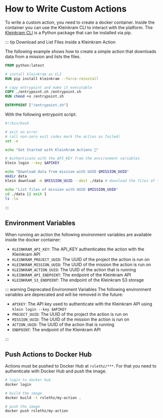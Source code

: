 # How to Write Custom Actions

To write a custom action, you need to create a docker container. Inside the container you can use the Kleinkram CLI
to interact with the platform. The [Kleinkram CLI](/usage/python/getting-started) is a Python package that can be
installed via pip.

::: tip Download and List Files inside a Kleinkram Action

The following example shows how to create a simple action that downloads data from a mission and lists the files.

```Dockerfile
FROM python:latest

# install kleinkram as CLI
RUN pip install kleinkram --force-reinstall

# copy entrypoint and make it executable
COPY ./entrypoint.sh /entrypoint.sh
RUN chmod +x /entrypoint.sh

ENTRYPOINT ["/entrypoint.sh"]
```

With the following entrypoint script:

```bash
#!/bin/bash

# exit on error
# (all non-zero exit codes mark the action as failed)
set -e

echo "Get Started with Kleinkram Actions 🚀"

# Authenticate with the API_KEY from the environment variables
klein login --key $APIKEY

echo "Download data from mission with UUID $MISSION_UUID"
mkdir data
klein download -m $MISSION_UUID --dest ./data # download the files of the mission

echo "List files of mission with UUID $MISSION_UUID"
cd ./data || exit 1
ls -la
```

:::

## Environment Variables

When running an action the following environment variables are available inside the docker container:

- `KLEINKRAM_API_KEY`: The API_KEY authenticates the action with the Kleinkram API
- `KLEINKRAM_PROJECT_UUID`: The UUID of the project the action is run on
- `KLEINKRAM_MISSION_UUID`: The UUID of the mission the action is run on
- `KLEINKRAM_ACTION_UUID`: The UUID of the action that is running
- `KLEINKRAM_API_ENDPOINT`: The endpoint of the Kleinkram API
- `KLEINKRAM_S3_ENDPOINT`: The endpoint of the Kleinkram S3 storage

::: warning Deprecated Environment Variables
The following environment variables are deprecated and will be removed in the future:

- `APIKEY`: The API key used to authenticate with the Kleinkram API using `klein login --key $APIKEY`
- `PROJECT_UUID`: The UUID of the project the action is run on
- `MISSION_UUID`: The UUID of the mission the action is run on
- `ACTION_UUID`: The UUID of the action that is running
- `ENDPOINT`: The endpoint of the Kleinkram API

:::

## Push Actions to Docker Hub

Actions must be pushed to Docker Hub at `rslethz/***`. For that you need to authenticate with Docker Hub and push the
image.

```bash
# login to docker hub
docker login

# build the image
docker build -t rslethz/my-action .

# push the image
docker push rslethz/my-action
```

